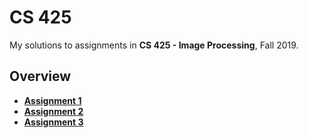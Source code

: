 # CS 425

My solutions to assignments in **CS 425 - Image Processing**, Fall 2019.

## Overview

- [**Assignment 1**](./assignment1)
- [**Assignment 2**](./assignment2)
- [**Assignment 3**](./assignment3)
